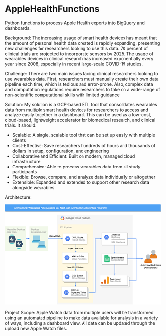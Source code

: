 # AppleHealthFunctions
Python functions to process Apple Health exports into BigQuery and dashboards.

Background: The increasing usage of smart health devices has meant that the amount of personal health data created is rapidly expanding, presenting new challenges for researchers looking to use this data. 70 percent of clinical trials are projected to incorporate sensors by 2025. The usage of wearables devices in clinical research has increased exponentially every year since 2008, especially in recent large-scale COVID-19 studies.

Challenge: There are two main issues facing clinical researchers looking to use wearables data. First, researchers must manually create their own data pipeline each time, which is tedious and error-prone. Also, complex data and computation regulations require researchers to take on a wide-range of non-scientific computational skills with limited guidance

Solution: My solution is a GCP-based ETL tool that consolidates wearables data from multiple smart health devices for researchers to access and analyze easily together in a dashboard. This can be used as a low-cost, cloud-based, lightweight accelerator for biomedical research, and clinical trials. It should:
- Scalable: A single, scalable tool that can be set up easily with multiple clients
- Cost-Effective: Save researchers hundreds of hours and thousands of dollars in setup, configuration, and engineering
- Collaborative and Efficient: Built on modern, managed cloud infrastructure
- Comprehensive: Able to process wearables data from all study participants
- Flexible: Browse, compare, and analyze data individually or altogether
- Extensible: Expanded and extended to support other research data alongside wearables

Architecture: 

![Architecture Diagram](https://github.com/jessilo/AppleHealthFunctions/blob/main/Architecture%20Diagram.png?raw=true)

Project Scope: Apple Watch data from multiple users will be transformed using an automated pipeline to make data available for analysis in a variety of ways, including a dashboard view. All data can be updated through the upload new Apple Watch files.

